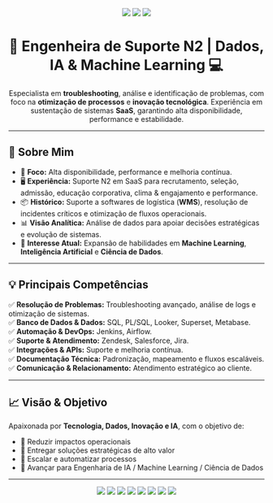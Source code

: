 <!-- Banner -->
<p align="center">
  <img src="https://img.shields.io/badge/Tecnologia-Preto?style=for-the-badge&logo=github&logoColor=white" />
  <img src="https://img.shields.io/badge/Dados-Azul?style=for-the-badge&logo=databricks&logoColor=white" />
  <img src="https://img.shields.io/badge/IA-Preto?style=for-the-badge&logo=python&logoColor=white" />
</p>

<!-- Título -->
<h1 align="center">💙 Engenheira de Suporte N2 | Dados, IA & Machine Learning 💻</h1>

<!-- Descrição -->
<p align="center">
Especialista em <strong>troubleshooting</strong>, análise e identificação de problemas, com foco na <strong>otimização de processos</strong> e <strong>inovação tecnológica</strong>.  
Experiência em sustentação de sistemas <strong>SaaS</strong>, garantindo alta disponibilidade, performance e estabilidade.
</p>

---

## 🚀 Sobre Mim
- 🎯 **Foco:** Alta disponibilidade, performance e melhoria contínua.
- 🖥 **Experiência:** Suporte N2 em SaaS para recrutamento, seleção, admissão, educação corporativa, clima & engajamento e performance.
- 📦 **Histórico:** Suporte a softwares de logística (**WMS**), resolução de incidentes críticos e otimização de fluxos operacionais.
- 📊 **Visão Analítica:** Análise de dados para apoiar decisões estratégicas e evolução de sistemas.
- 🤖 **Interesse Atual:** Expansão de habilidades em **Machine Learning**, **Inteligência Artificial** e **Ciência de Dados**.

---

## 💡 Principais Competências

✅ **Resolução de Problemas:** Troubleshooting avançado, análise de logs e otimização de sistemas.  
✅ **Banco de Dados & Dados:** SQL, PL/SQL, Looker, Superset, Metabase.  
✅ **Automação & DevOps:** Jenkins, Airflow.  
✅ **Suporte & Atendimento:** Zendesk, Salesforce, Jira.  
✅ **Integrações & APIs:** Suporte e melhoria contínua.  
✅ **Documentação Técnica:** Padronização, mapeamento e fluxos escaláveis.  
✅ **Comunicação & Relacionamento:** Atendimento estratégico ao cliente.

---

## 📈 Visão & Objetivo
Apaixonada por **Tecnologia, Dados, Inovação e IA**, com o objetivo de:
- 📌 Reduzir impactos operacionais
- 📌 Entregar soluções estratégicas de alto valor
- 📌 Escalar e automatizar processos
- 📌 Avançar para Engenharia de IA / Machine Learning / Ciência de Dados

---

<!-- Badges Extras -->
<p align="center">
  <!-- Linguagens e Ferramentas -->
  <img src="https://img.shields.io/badge/Python-3776AB?style=for-the-badge&logo=python&logoColor=white" />
  <img src="https://img.shields.io/badge/SQL-000000?style=for-the-badge&logo=postgresql&logoColor=white" />
  <img src="https://img.shields.io/badge/Machine%20Learning-007ACC?style=for-the-badge&logo=azure-machine-learning&logoColor=white" />
  
  <!-- Bibliotecas Data Science -->
  <img src="https://img.shields.io/badge/Pandas-150458?style=for-the-badge&logo=pandas&logoColor=white" />
  <img src="https://img.shields.io/badge/NumPy-013243?style=for-the-badge&logo=numpy&logoColor=white" />
  <img src="https://img.shields.io/badge/Matplotlib-11557c?style=for-the-badge&logo=plotly&logoColor=white" />
  <img src="https://img.shields.io/badge/Seaborn-4B0082?style=for-the-badge&logo=python&logoColor=white" />
  <img src="https://img.shields.io/badge/Scikit--Learn-F7931E?style=for-the-badge&logo=scikit-learn&logoColor=white" />
</p>


